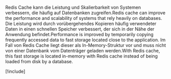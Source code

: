 <span data-ttu-id="244b8-101">Redis Cache kann die Leistung und Skalierbarkeit von Systemen verbessern, die häufig auf Datenbanken zugreifen.</span><span class="sxs-lookup"><span data-stu-id="244b8-101">Redis cache can improve the performance and scalability of systems that rely heavily on databases.</span></span> <span data-ttu-id="244b8-102">Die Leistung wird durch vorübergehendes Kopieren häufig verwendeter Daten in einen schnellen Speicher verbessert, der sich in der Nähe der Anwendung befindet.</span><span class="sxs-lookup"><span data-stu-id="244b8-102">Performance is improved by temporarily copying frequently accessed data to fast storage located close to the application.</span></span> <span data-ttu-id="244b8-103">Im Fall von Redis Cache liegt dieser als In-Memory-Struktur vor und muss nicht von einer Datenbank vom Datenträger geladen werden.</span><span class="sxs-lookup"><span data-stu-id="244b8-103">With Redis cache, this fast storage is located in-memory with Redis cache instead of being loaded from disk by a database.</span></span>

<!-- Cleanup sandbox -->
[!include[](../../../includes/azure-sandbox-cleanup.md)]